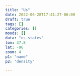 ```yaml
---
title: "Us"
date: 2022-06-28T17:41:27-06:00
draft: true
tags: []
categories: []
moods: []
data: "us-states"
lon: 37.8
lat: -96
zoom: 4
p1: "name"
p2: "density"

---
```


